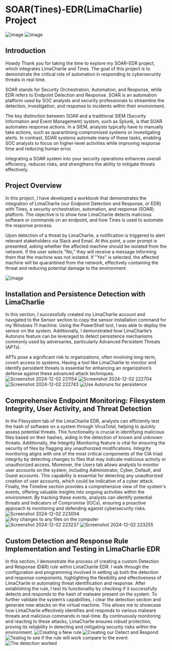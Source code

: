 # SOAR(Tines)-EDR(LimaCharlie) Project 
![image](https://github.com/user-attachments/assets/9db49eff-99fa-4f10-84e4-a0c4d14c9218) ![image](https://github.com/user-attachments/assets/344dc903-8cca-4533-a2aa-f5346888e1d2)






## Introduction
Howdy Thank you for taking the time to explore my SOAR-EDR project, which integrates LimaCharlie and Tines. The goal of this project is to demonstrate the critical role of automation in responding to cybersecurity threats in real time.

SOAR stands for Security Orchestration, Automation, and Response, while EDR refers to Endpoint Detection and Response. SOAR is an automation platform used by SOC analysts and security professionals to streamline the detection, investigation, and response to incidents within their environment.

The key distinction between SOAR and a traditional SIEM (Security Information and Event Management) system, such as Splunk, is that SOAR automates response actions. In a SIEM, analysts typically have to manually take actions, such as quarantining compromised systems or investigating alerts. In contrast, SOAR systems automate many of these tasks, enabling SOC analysts to focus on higher-level activities while improving response time and reducing human error.

Integrating a SOAR system into your security operations enhances overall efficiency, reduces risks, and strengthens the ability to mitigate threats effectively.

## Project Overview

In this project, I have developed a workbook that demonstrates the integration of LimaCharlie (our Endpoint Detection and Response, or EDR) with Tines, a security orchestration, automation, and response (SOAR) platform. The objective is to show how LimaCharlie detects malicious software or commands on an endpoint, and how Tines is used to automate the response process.

Upon detection of a threat by LimaCharlie, a notification is triggered to alert relevant stakeholders via Slack and Email. At this point, a user prompt is presented, asking whether the affected machine should be isolated from the network. If the user selects "No," they will receive a message informing them that the machine was not isolated. If "Yes" is selected, the affected machine will be quarantined from the network, effectively containing the threat and reducing potential damage to the environment.


![image](https://github.com/user-attachments/assets/008ed71c-37f2-4582-93e3-c8c9c64cfab4)

## Installation and Persistence Detection with LimaCharlie


In this section, I successfully created my LimaCharlie account and navigated to the Sensor section to copy the sensor installation command for my Windows 11 machine. Using the PowerShell tool, I was able to deploy the sensor on the system. Additionally, I demonstrated how LimaCharlie’s Autoruns feature can be leveraged to detect persistence mechanisms commonly used by adversaries, particularly Advanced Persistent Threats (APTs).

APTs pose a significant risk to organizations, often involving long-term, covert access to systems. Having a tool like LimaCharlie to monitor and identify persistent threats is essential for enhancing an organization’s defense against these advanced attack techniques.
![Screenshot 2024-12-02 221154](https://github.com/user-attachments/assets/a4b108da-1d95-4cce-bd70-9bc9f0973cc3)
![Screenshot 2024-12-02 222704](https://github.com/user-attachments/assets/6e7ee725-b636-47c0-861d-d85362686505)![Screenshot 2024-12-02 222743](https://github.com/user-attachments/assets/61d0f43c-d0a1-4eb0-88b0-b8b47542ec36)
![Use Autoruns for persistence ](https://github.com/user-attachments/assets/7f4ff45d-0bcb-43f5-bd4d-4a87f259817e)

## Comprehensive Endpoint Monitoring: Filesystem Integrity, User Activity, and Threat Detection


In the Filesystem tab of the LimaCharlie EDR, analysts can efficiently test the hash of software on a system through VirusTotal, helping to quickly assess potential threats. This functionality is crucial in identifying malicious files based on their hashes, aiding in the detection of known and unknown threats. Additionally, the Integrity Monitoring feature is vital for ensuring the security of files by flagging any unauthorized modifications. Integrity monitoring aligns with one of the most critical components of the CIA triad integrity by detecting changes to files that may indicate malicious activity or unauthorized access. Moreover, the Users tab allows analysts to monitor user accounts on the system, including Administrator, Cyber, Default, and Guest accounts. This capability is essential for detecting any unauthorized creation of user accounts, which could be indicative of a cyber attack. Finally, the Timeline section provides a comprehensive view of the system's events, offering valuable insights into ongoing activities within the environment. By tracking these events, analysts can identify potential threats and Indicators of Compromise (IOCs), ensuring a proactive approach to monitoring and defending against cybersecurity risks.
![Screenshot 2024-12-02 223004](https://github.com/user-attachments/assets/830ef4fb-5293-46a3-bbe5-2271606d4d1b)
![Any changes to any files on the computer ](https://github.com/user-attachments/assets/1c23d551-67b4-4e44-aea7-37f4fc6fcb6d)
![Screenshot 2024-12-02 223237](https://github.com/user-attachments/assets/071dc8e9-f50d-4610-8b5d-619c4d4c4834)
![Screenshot 2024-12-02 223255](https://github.com/user-attachments/assets/aaae7abb-d96a-4042-b19c-1ecac2763764)

## Custom Detection and Response Rule Implementation and Testing in LimaCharlie EDR


In this section, I demonstrate the process of creating a custom Detection and Response (D&R) rule within LimaCharlie EDR. I walk through the configuration and programming involved in setting up both the detection and response components, highlighting the flexibility and effectiveness of LimaCharlie in automating threat identification and response. After establishing the rule, I test its functionality by checking if it successfully detects and responds to the hash of malware present on the system. To further validate the system’s capabilities, I clear the detection section and generate new attacks on the virtual machine. This allows me to showcase how LimaCharlie effectively identifies and responds to various malware threats and malicious commands in real-time. By continuously monitoring and reacting to these attacks, LimaCharlie ensures robust protection, proving its reliability in detecting and mitigating security risks within the environment.
![Creating a New rule ](https://github.com/user-attachments/assets/f6043bcb-9fd5-44b5-9bf8-ff922b95320d)
![Creating our Detect and Respond ](https://github.com/user-attachments/assets/67df2d7b-f227-414a-81df-4b8874362724)
![Testing to see if the rule will work compare to the event](https://github.com/user-attachments/assets/f4ab443d-9655-4241-ba56-e5b70bad4a58)
![The detection worked ](https://github.com/user-attachments/assets/233f9924-20cf-4f60-8f90-8b5881642a6a)


